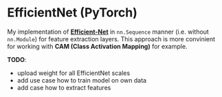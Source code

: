 # EfficientNet (PyTorch)

My implementation of [__Efficient-Net__](https://arxiv.org/abs/1905.11946) in `nn.Sequence` manner (i.e. without `nn.Module`) for feature extraction layers. This approach is more convinient for working with __CAM (Class Activation Mapping)__ for example.

__TODO__:
- upload weight for all EfficientNet scales
- add use case how to train model on own data
- add case how to extract features
